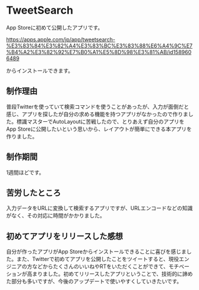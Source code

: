 # TweetSearch
App Storeに初めて公開したアプリです。

https://apps.apple.com/jp/app/tweetsearch-%E3%83%84%E3%82%A4%E3%83%BC%E3%83%88%E6%A4%9C%E7%B4%A2%E3%82%92%E7%B0%A1%E5%8D%98%E3%81%AB/id1589606489

からインストールできます。

## 制作理由
普段Twitterを使っていて検索コマンドを使うことがあったが、入力が面倒だと感じ、アプリを探したが自分の求める機能を持つアプリがなかったので作りました。標識マスターでAutoLayoutに苦戦したので、とりあえず自分のアプリをApp Storeに公開したいという思いから、レイアウトが簡単にできる本アプリを作りました。

## 制作期間
1週間ほどです。

## 苦労したところ
入力データをURLに変換して検索するアプリですが、URLエンコードなどの知識がなく、その対応に時間がかかりました。

## 初めてアプリをリリースした感想
自分が作ったアプリがApp Storeからインストールできることに喜びを感じました。また、Twitterで初めてアプリを公開したことをツイートすると、現役エンジニアの方などからたくさんのいいねやRTをいただくことができて、モチベーションが高まりました。初めてリリースしたアプリということで、技術的に諦めた部分も多いですが、今後のアップデートで使いやすくしていきたいです。
